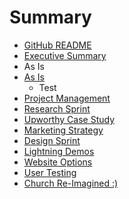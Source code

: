 # Summary

* [GitHub README](README.md)
* [Executive Summary](executive_summary.md)
* As Is
* [As Is](as_is.md)
   * Test
* [Project Management](project_management.md)
* [Research Sprint](research_sprint.md)
* [Upworthy Case Study](upworthy_case_study.md)
* [Marketing Strategy](marketing_strategy.md)
* [Design Sprint](design_sprint.md)
* [Lightning Demos](lightning_demos.md)
* [Website Options](website_options.md)
* [User Testing](user_testing.md)
* [Church Re-Imagined :)](church_re-imagined.md)

